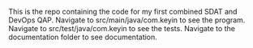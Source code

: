 This is the repo containing the code for my first combined SDAT and DevOps QAP.
Navigate to src/main/java/com.keyin to see the program.
Navigate to src/test/java/com.keyin to see the tests.
Navigate to the documentation folder to see documentation.
